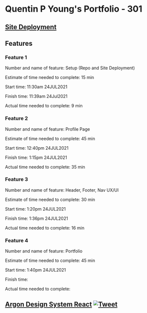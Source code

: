 # Quentin P Young's Portfolio - 301

## [Site Deployment](https://qpthree-portfolio.netlify.app/)

## Features

### Feature 1

Number and name of feature: Setup (Repo and Site Deployment)

Estimate of time needed to complete: 15 min

Start time: 11:30am 24JUL2021

Finish time: 11:39am 24Jul2021

Actual time needed to complete: 9 min

### Feature 2

Number and name of feature: Profile Page

Estimate of time needed to complete: 45 min

Start time: 12:40pm 24JUL2021

Finish time: 1:15pm 24JUL2021

Actual time needed to complete: 35 min

### Feature 3

Number and name of feature: Header, Footer, Nav UX/UI

Estimate of time needed to complete: 30 min

Start time: 1:20pm 24JUL2021

Finish time: 1:36pm 24JUL2021

Actual time needed to complete: 16 min

### Feature 4

Number and name of feature: Portfolio

Estimate of time needed to complete: 45 min

Start time: 1:40pm 24JUL2021

Finish time: 

Actual time needed to complete: 

## [Argon Design System React](https://demos.creative-tim.com/argon-design-system-react?ref=adsr-github-readme) [![Tweet](https://img.shields.io/twitter/url/http/shields.io.svg?style=social&logo=twitter)](https://twitter.com/home?status=Argon%20Design%20System%20is%20a%20Free%20Bootstrap%204,%20React%20and%20Reactstrap%20Dashboard%20made%20using%20create-react-app%20%E2%9D%A4%EF%B8%8F%0Ahttps%3A//demos.creative-tim.com/argon-design-system-react%20%23react%20%23reactstrap%20%23createreactapp%20%23argon%20%23argondesign%20%23reactkit%20%23argonreact%20%23reactdesign%20%23bootstrap%20%23design%20%23uikit%20%23freebie%20%20via%20%40CreativeTim)
